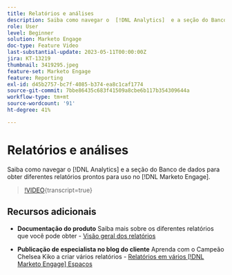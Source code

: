 ```yaml
---
title: Relatórios e análises
description: Saiba como navegar o  [!DNL Analytics]  e a seção do Banco de dados para obter diferentes relatórios prontos para uso no [!DNL Marketo Engage].
role: User
level: Beginner
solution: Marketo Engage
doc-type: Feature Video
last-substantial-update: 2023-05-11T00:00:00Z
jira: KT-13219
thumbnail: 3419295.jpeg
feature-set: Marketo Engage
feature: Reporting
exl-id: d45b2757-bc7f-4085-b374-ea8c1caf1774
source-git-commit: 7bbe86435c683f41509a8cbe6b117b354309644a
workflow-type: tm+mt
source-wordcount: '91'
ht-degree: 41%

---
```


# Relatórios e análises

Saiba como navegar o [!DNL Analytics] e a seção do Banco de dados para obter diferentes relatórios prontos para uso no [!DNL Marketo Engage].

>[!VIDEO](https://video.tv.adobe.com/v/3419295/?learn=on){transcript=true}

## Recursos adicionais

* **Documentação do produto**
Saiba mais sobre os diferentes relatórios que você pode obter - [Visão geral dos relatórios](https://experienceleague.adobe.com/docs/marketo/using/product-docs/reporting/reporting-overview.html?lang=en&amp;sdid=M7K4SLTS&amp;mv=email&amp;mv2=instreml)

* **Publicação de especialista no blog do cliente**
Aprenda com o Campeão Chelsea Kiko a criar vários relatórios - [Relatórios em vários [!DNL Marketo Engage] Espaços](https://nation.marketo.com/t5/product-blogs/how-marketo-champion-chelsea-kiko-reports-in-various-marketo/ba-p/242627)
